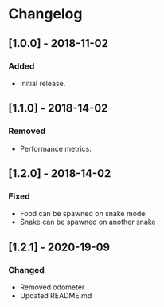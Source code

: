 # Changelog

## [1.0.0] - 2018-11-02
### Added
- Initial release.

## [1.1.0] - 2018-14-02
### Removed
- Performance metrics.

## [1.2.0] - 2018-14-02
### Fixed
- Food can be spawned on snake model
- Snake can be spawned on another snake


## [1.2.1] - 2020-19-09
### Changed
- Removed odometer
- Updated README.md